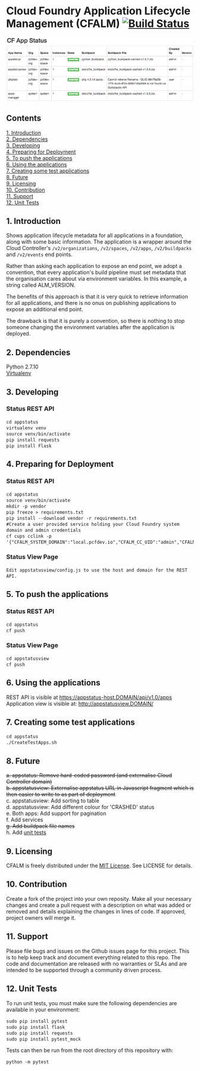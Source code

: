 # Cloud Foundry Application Lifecycle Management (CFALM)  [![Build Status](https://travis-ci.org/bendalby82/cfalm.svg?branch=master)](https://travis-ci.org/bendalby82/cfalm)
![Screenshot](https://github.com/bendalby82/cfalm/blob/master/images/testview.png)
## Contents  
[1. Introduction](#1-introduction)   
[2. Dependencies](#2-dependencies)   
[3. Developing](#3-developing)  
[4. Preparing for Deployment](#4-preparing-for-deployment)  
[5. To push the applications](#5-to-push-the-applications)  
[6. Using the applications](#6-using-the-applications)  
[7. Creating some test applications](#7-creating-some-test-applications)   
[8. Future](#8-future)  
[9. Licensing](#9-licensing)  
[10. Contribution](#10-contribution)  
[11. Support](#11-support)  
[12. Unit Tests](#12-unit-tests)   
  
## 1. Introduction 
Shows application lifecycle metadata for all applications in a foundation, along with some basic information. The application is a  wrapper around the Cloud Controller's `/v2/organizations`, `/v2/spaces`, `/v2/apps`, `/v2/buildpacks` and `/v2/events` end points.  
  
Rather than asking each application to expose an end point, we adopt a convention, that every application's build pipeline must set  metadata that the organisation cares about via environment variables. In this example, a string called ALM_VERSION.  
  
The benefits of this approach is that it is very quick to retrieve information for all applications, and there is no onus on publishing applications to expose an additional end point.  
  
The drawback is that it is purely a convention, so there is nothing to stop someone changing the environment variables after the application is deployed.  
   
## 2. Dependencies  
Python 2.7.10  
[Virtualenv](http://docs.python-guide.org/en/latest/dev/virtualenvs/)    
  
## 3. Developing
### Status REST API
    
    cd appstatus  
    virtualenv venv  
    source venv/bin/activate  
    pip install requests  
    pip install Flask  
    
## 4. Preparing for Deployment  
### Status REST API  
    
    cd appstatus  
    source venv/bin/activate  
    mkdir -p vendor    
    pip freeze > requirements.txt    
    pip install --download vendor -r requirements.txt  
    #Create a user provided service holding your Cloud Foundry system domain and admin credentials
    cf cups cclink -p '{"CFALM_SYSTEM_DOMAIN":"local.pcfdev.io","CFALM_CC_UID":"admin","CFALM_CC_PWD":"admin"}'
  
### Status View Page  
    
    Edit appstatusview/config.js to use the host and domain for the REST API.  
    
## 5. To push the applications  
### Status REST API
    
    cd appstatus
    cf push
    
### Status View Page  
    
    cd appstatusview
    cf push 
  
## 6. Using the applications  
REST API is visible at https://appstatus-host.DOMAIN/api/v1.0/apps  
Application view is visible at: http://appstatusview.DOMAIN/  
  
## 7. Creating some test applications
    
    cd appstatus
    ./CreateTestApps.sh

## 8. Future  
~~a. appstatus: Remove hard-coded password (and externalise Cloud Controller domain)~~   
~~b. appstatusview: Externalise appstatus URL in Javascript fragment which is then easier to write to as part of deployment~~    
c. appstatusview: Add sorting to table  
d. appstatusview: Add different colour for 'CRASHED' status   
e. Both apps: Add support for pagination  
f. Add services  
~~g. Add buildpack file names~~   
h. Add [unit tests](http://docs.pytest.org/en/latest/index.html)  
  
## 9. Licensing
CFALM is freely distributed under the [MIT License](https://opensource.org/licenses/MIT). See LICENSE for details.  

## 10. Contribution
Create a fork of the project into your own reposity. Make all your necessary changes and create a pull request with a description on what was added or removed and details explaining the changes in lines of code. If approved, project owners will merge it.  
  
## 11. Support  
Please file bugs and issues on the Github issues page for this project. This is to help keep track and document everything related to this repo. The code and documentation are released with no warranties or SLAs and are intended to be supported through a community driven process.  

## 12. Unit Tests  
To run unit tests, you must make sure the following dependencies are available in your environment:  
```
sudo pip install pytest
sudo pip install flask
sudo pip install requests
sudo pip install pytest_mock
```

Tests can then be run from the root directory of this repository with:  
```
python -m pytest
```

